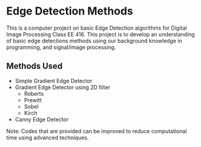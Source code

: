 # Edge Detection Methods

This is a computer project on basic Edge Detection algorithms for Digital Image Processing Class EE 416. This project is to develop an understanding of basic edge detections methods using our background knowledge in programming, and signal/image processing.

## Methods Used
* Simple Gradient Edge Detector
* Gradient Edge Detector using 2D filter
	* Roberts
	* Prewitt
	* Sobel
	* Kirch
* Canny Edge Detector

Note: Codes that are provided can be improved to reduce computational time using advanced techniques.